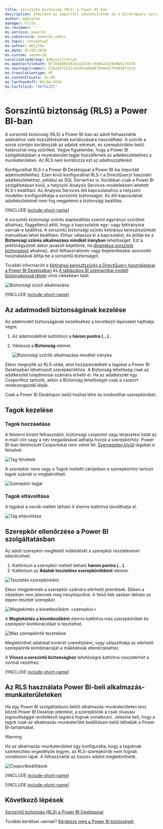 ```yaml
---
title: Sorszintű biztonság (RLS) a Power BI-ban
description: Útmutató az importált adatkészletek és a DirectQuery sorszintű biztonságának konfigurálásához a Power BI szolgáltatásban.
author: mgblythe
manager: kfile
ms.reviewer: ''
ms.service: powerbi
ms.subservice: powerbi-admin
ms.topic: conceptual
ms.author: mblythe
ms.date: 01/02/2018
ms.custom: seodec18
LocalizationGroup: Administration
ms.openlocfilehash: 6f7e6848b292e1e2d24cc946b2a52449b5c74376
ms.sourcegitcommit: 81ba3572531cbe95ea0b887b94e91f94050f3129
ms.translationtype: HT
ms.contentlocale: hu-HU
ms.lasthandoff: 06/06/2019
ms.locfileid: "66751221"
---
```

# <a name="row-level-security-rls-with-power-bi"></a>Sorszintű biztonság (RLS) a Power BI-ban

A sorszintű biztonság (RLS) a Power BI-ban az adott felhasználók adatokhoz való hozzáférésének korlátozására használható. A szűrők a sorok szintjén korlátozzák az adatok elérését, és szerepkörökön belül határozhat meg szűrőket. Vegye figyelembe, hogy a Power BI szolgáltatásban a munkaterület tagjai hozzáférnek az adatkészletekhez a munkaterületen. Az RLS nem korlátozza ezt az adathozzáférést.

Konfigurálhat RLS-t a Power BI Desktoppal a Power BI-ba importált adatmodellekhez. Ezen kívül konfigurálhat RLS-t a DirectQueryt használó adatkészletekhez, például az SQL Serverhez is. Korábban csak a Power BI szolgáltatáson kívül, a helyszíni Analysis Services-modellekben lehetett RLS-t beállítani. Az Analysis Services élő kapcsolataihoz a helyszíni modellen konfigurálhatja a sorszintű biztonságot. Az élő kapcsolatok adatkészleteinél nem fog megjelenni a biztonsági beállítás.

[!INCLUDE [include-short-name](./includes/rls-desktop-define-roles.md)]

A sorszintű biztonsági szűrés alapbeállítás szerint egyirányú szűrőket alkalmaz, függetlenül attól, hogy a kapcsolatok egy- vagy kétirányúra vannak-e beállítva. A sorszintű biztonsági szűrés kétirányú keresztszűrését manuálisan lehet beállítani. Ehhez válassza ki a kapcsolatot, és jelölje be a **Biztonsági szűrés alkalmazása mindkét irányban** lehetőséget. Ezt a jelölőnégyzetet akkor javasolt bejelölnie, ha [dinamikus sorszintű biztonságot](https://docs.microsoft.com/sql/analysis-services/supplemental-lesson-implement-dynamic-security-by-using-row-filters) alkalmaz, ahol felhasználónév vagy bejelentkezési azonosító használatával állítja be a sorszintű biztonságot.

További információt a [Kétirányú keresztszűrés a DirectQuery használatával a Power BI Desktopban](desktop-bidirectional-filtering.md) és [A táblázatos BI szemantikai modell biztonságossá tétele](http://download.microsoft.com/download/D/2/0/D20E1C5F-72EA-4505-9F26-FEF9550EFD44/Securing%20the%20Tabular%20BI%20Semantic%20Model.docx) című cikkekben talál.

![Biztonsági szűrő alkalmazása](media/service-admin-rls/rls-apply-security-filter.png)


[!INCLUDE [include-short-name](./includes/rls-desktop-view-as-roles.md)]

## <a name="manage-security-on-your-model"></a>Az adatmodell biztonságának kezelése

Az adatmodell biztonságának kezeléséhez a következő lépéseket hajthatja végre.

1. Az adatmodellnél kattintson a **három pontra (…)** .
2. Válassza a **Biztonság** elemet.
   
   ![Biztonsági szűrők alkalmazása mindkét irányba](media/service-admin-rls/rls-security.png)

Ekkor megnyílik az RLS-oldal, ahol hozzárendelheti a tagokat a Power BI Desktopban létrehozott szerepkörökhöz. A Biztonság lehetőség csak az adatkészlet tulajdonosai számára érhető el. Ha az adatkészlet egy Csoporthoz tartozik, akkor a Biztonság lehetőséget csak a csoport rendszergazdái látják. 

Csak a Power BI Desktopon belül hozhat létre és módosíthat szerepköröket.

## <a name="working-with-members"></a>Tagok kezelése

### <a name="add-members"></a>Tagok hozzáadása

A felvenni kívánt felhasználót, biztonsági csoportot vagy terjesztési listát az e-mail-cím vagy a név megadásával adhatja hozzá a szerepkörhöz. Power BI-ban létrehozott Csoportokat nem vehet fel. [Szervezeten kívüli](whitepaper-azure-b2b-power-bi.md#data-security-for-external-partners) tagokat is felvehet.

![Tag felvétele](media/service-admin-rls/rls-add-member.png)

A szerepkör neve vagy a Tagok melletti zárójelben a szerepkörhöz tartozó tagok számát is megtekintheti.

![Szerepkör tagjai](media/service-admin-rls/rls-member-count.png)

### <a name="remove-members"></a>Tagok eltávolítása

A tagokat a nevük mellett látható X elemre kattintva távolíthatja el. 

![Tag eltávolítása](media/service-admin-rls/rls-remove-member.png)

## <a name="validating-the-role-within-the-power-bi-service"></a>Szerepkör ellenőrzése a Power BI szolgáltatásban

Az adott szerepkör megfelelő működését a szerepkör tesztelésével ellenőrizheti. 

1. Kattintson a szerepkör mellett látható **három pontra (...)** .
2. Kattintson az **Adatok tesztelése szerepkörökként** elemre.

![Tesztelés szerepkörként](media/service-admin-rls/rls-test-role.png)

Ekkor megjelennek a szerepkör számára elérhető jelentések. Ebben a nézetben nem jelennek meg irányítópultok. A felső kék sávban látható az éppen tesztelt szerepkör.

![Megtekintés a következőként: <szerepkör>](media/service-admin-rls/rls-test-role2.png)

A **Megtekintés a következőként** elemre kattintva más szerepköröket és szerepkör-kombinációkat is tesztelhet.

![Más szerepkörök tesztelése](media/service-admin-rls/rls-test-role3.png)

Megtekinthet adatokat konkrét személyként, vagy választhatja az elérhető szerepkörök kombinációját a működésük ellenőrzéséhez. 

A **Vissza a sorszintű biztonsághoz** lehetőségre kattintva visszatérhet a normál nézethez.

[!INCLUDE [include-short-name](./includes/rls-usernames.md)]

## <a name="using-rls-with-app-workspaces-in-power-bi"></a>Az RLS használata Power BI-beli alkalmazás-munkaterületeken

Ha egy Power BI szolgáltatáson belüli alkalmazás-munkaterületen tesz közzé Power BI Desktop-jelentést, a szerepkörök a csak olvasási jogosultsággal rendelkező tagokra fognak vonatkozni. Jeleznie kell, hogy a tagok csak az alkalmazás-munkaterület beállításain belül láthatják a Power BI-tartalmakat.

> [!WARNING]
> Ha az alkalmazás-munkaterületet úgy konfigurálta, hogy a tagoknak szerkesztési engedélyük legyen, az RLS-szerepkörök nem fognak vonatkozni rájuk. A felhasználók az összes adatot megtekinthetik.

![Csoportbeállítások](media/service-admin-rls/rls-group-settings.png)

[!INCLUDE [include-short-name](./includes/rls-limitations.md)]

[!INCLUDE [include-short-name](./includes/rls-faq.md)]

## <a name="next-steps"></a>Következő lépések
[Sorszintű biztonság (RLS) a Power BI Desktoppal](desktop-rls.md)  

További kérdései vannak? [Kérdezze meg a Power BI közösségét](http://community.powerbi.com/)